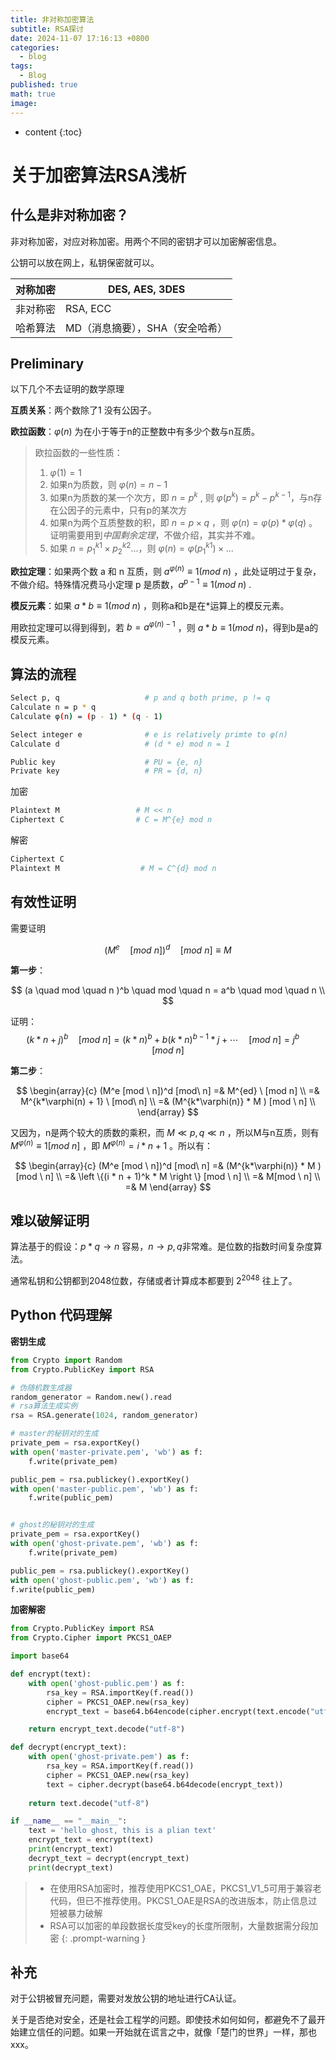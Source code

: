 ```yaml
---
title: 非对称加密算法
subtitle: RSA探讨
date: 2024-11-07 17:16:13 +0800
categories:
  - blog
tags:
  - Blog
published: true
math: true
image:
---
```

* content
{:toc}


# 关于加密算法RSA浅析

## 什么是非对称加密？
非对称加密，对应对称加密。用两个不同的密钥才可以加密解密信息。

公钥可以放在网上，私钥保密就可以。

| 对称加密 | DES, AES, 3DES                  |
| -------- | ------------------------------- |
| 非对称密 | RSA, ECC                        |
| 哈希算法 | MD（消息摘要），SHA（安全哈希） |

## Preliminary
以下几个不去证明的数学原理

**互质关系**：两个数除了1 没有公因子。

**欧拉函数**：$\varphi(n)$ 为在小于等于n的正整数中有多少个数与n互质。

> 欧拉函数的一些性质：
> 
> 1.  $\varphi(1) = 1$   
> 2. 如果n为质数，则 $\varphi(n) = n - 1$   
> 3. 如果n为质数的某一个次方，即 $n = p^k$ , 则 $\varphi(p^k) = p^k - p^{k-1}$，与n存在公因子的元素中，只有p的某次方   
> 4. 如果n为两个互质整数的积，即 $n = p \times q$ ，则 $\varphi(n) = \varphi(p) * \varphi(q)$ 。证明需要用到*中国剩余定理*，不做介绍，其实并不难。   
> 5. 如果 $n = p_1^{k1} \times p_2^{k2} ...$，则 $\varphi(n) = \varphi(p_1^{k1}) \times ...$    
> 


**欧拉定理**：如果两个数 a 和 n 互质，则 $a^{\varphi(n)} \equiv 1 (mod \ n)$ ，此处证明过于复杂，不做介绍。特殊情况费马小定理 p 是质数，$a^{p-1} \equiv 1 (mod \ n)$ .

**模反元素**：如果 $a*b \equiv 1 (mod \ n)$ ，则称a和b是在\*运算上的模反元素。

用欧拉定理可以得到得到，若 $b = a^{\varphi(n) - 1}$ ，则 $a * b \equiv 1 (mod \ n)$，得到b是a的模反元素。



## 算法的流程


```bash
Select p, q                   # p and q both prime, p != q
Calculate n = p * q
Calculate φ(n) = (p - 1) * (q - 1)

Select integer e              # e is relatively primte to φ(n)
Calculate d                   # (d * e) mod n = 1

Public key                    # PU = {e, n}
Private key                   # PR = {d, n}

```


加密

```bash 
Plaintext M                 # M << n
Ciphertext C                # C = M^{e} mod n

```


解密

```bash
Ciphertext C
Plaintext M                  # M = C^{d} mod n

```




## 有效性证明

需要证明

$$
 (M^{e}\quad [mod \ n])^d \quad [mod \ n] \equiv M
$$

**第一步**：

$$
 (a \quad mod \quad n )^b \quad mod \quad n = 
a^b \quad mod \quad n  \\
$$

证明：
$$
(k * n + j) ^b \quad [mod \ n] = (k*n)^b + b(k*n)^{b-1}*j + \cdots \quad [mod \ n] = j^b \quad [mod \ n]
$$

**第二步**：

$$
\begin{array}{c}
(M^e [mod \ n])^d [mod\ n] =& M^{ed} \ [mod n] \\
=& M^{k*\varphi(n) + 1} \ [mod\ n] \\
=& (M^{k*\varphi(n)} * M ) [mod \ n] \\
\end{array}
$$


又因为，n是两个较大的质数的乘积，而 $M \ll p, q \ll n$ ，所以M与n互质，则有 $M^{\varphi(n)} \equiv 1[mod \ n]$ ，即 $M^{\varphi(n)} = i*n + 1$ 。所以有：

$$
\begin{array}{c}
(M^e [mod \ n])^d [mod\ n] =& (M^{k*\varphi(n)} * M ) [mod \ n] \\
						=& \left \{(i * n + 1)^k * M \right \} [mod \ n] \\
						=& M[mod \ n] \\
						=& M
\end{array}
$$


## 难以破解证明


算法基于的假设：$p * q \rightarrow n$ 容易，$n \rightarrow {p, q}$非常难。是位数的指数时间复杂度算法。

通常私钥和公钥都到2048位数，存储或者计算成本都要到 $2^{2048}$ 往上了。


## Python 代码理解

**密钥生成**


```python
from Crypto import Random
from Crypto.PublicKey import RSA

# 伪随机数生成器
random_generator = Random.new().read
# rsa算法生成实例
rsa = RSA.generate(1024, random_generator)

# master的秘钥对的生成
private_pem = rsa.exportKey()
with open('master-private.pem', 'wb') as f:
    f.write(private_pem)

public_pem = rsa.publickey().exportKey()
with open('master-public.pem', 'wb') as f:
    f.write(public_pem)


# ghost的秘钥对的生成
private_pem = rsa.exportKey()
with open('ghost-private.pem', 'wb') as f:
    f.write(private_pem)

public_pem = rsa.publickey().exportKey()
with open('ghost-public.pem', 'wb') as f:
f.write(public_pem)

```


**加密解密**


```python
from Crypto.PublicKey import RSA
from Crypto.Cipher import PKCS1_OAEP

import base64

def encrypt(text):
	with open('ghost-public.pem') as f:
		rsa_key = RSA.importKey(f.read())
		cipher = PKCS1_OAEP.new(rsa_key)
		encrypt_text = base64.b64encode(cipher.encrypt(text.encode("utf-8")))

	return encrypt_text.decode("utf-8")

def decrypt(encrypt_text):
	with open('ghost-private.pem') as f:
		rsa_key = RSA.importKey(f.read())
		cipher = PKCS1_OAEP.new(rsa_key)
		text = cipher.decrypt(base64.b64decode(encrypt_text))
	
	return text.decode("utf-8")

if __name__ == "__main__":
	text = 'hello ghost, this is a plian text'
	encrypt_text = encrypt(text)
	print(encrypt_text)
	decrypt_text = decrypt(encrypt_text)
	print(decrypt_text)
```


> - 在使用RSA加密时，推荐使用PKCS1_OAE，PKCS1_V1_5可用于兼容老代码，但已不推荐使用。PKCS1_OAE是RSA的改进版本，防止信息过短被暴力破解
> - RSA可以加密的单段数据长度受key的长度所限制，大量数据需分段加密
{: .prompt-warning }


## 补充

对于公钥被冒充问题，需要对发放公钥的地址进行CA认证。

关于是否绝对安全，还是社会工程学的问题。即使技术如何如何，都避免不了最开始建立信任的问题。如果一开始就在谎言之中，就像「楚门的世界」一样，那也xxx。

